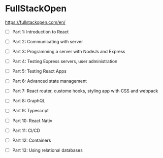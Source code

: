 # FullStackOpen

https://fullstackopen.com/en/

- [ ] Part 1: Introduction to React
- [ ] Part 2: Communicating with server
- [ ] Part 3: Programming a server with NodeJs and Express
- [ ] Part 4: Testing Express servers, user administration
- [ ] Part 5: Testing React Apps
- [ ] Part 6: Advanced state management
- [ ] Part 7: React router, custome hooks, styling app with CSS and webpack
- [ ] Part 8: GraphQL
- [ ] Part 9: Typescript
- [ ] Part 10: React Nativ
- [ ] Part 11: CI/CD
- [ ] Part 12: Containers
- [ ] Part 13: Using relational databases



